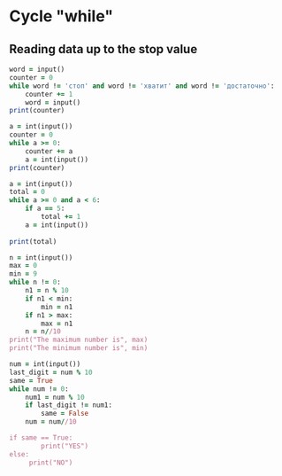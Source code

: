 Cycle "while"
==============
Reading data up to the stop value
---------------------------------
`````````````````ruby
word = input()
counter = 0
while word != 'стоп' and word != 'хватит' and word != 'достаточно':
    counter += 1
    word = input()
print(counter)
``````````````````````
`````````````````ruby
a = int(input())
counter = 0
while a >= 0:
    counter += a 
    a = int(input())
print(counter)
````````````````````````
``````````````````ruby
a = int(input())
total = 0
while a >= 0 and a < 6:
    if a == 5:
        total += 1
    a = int(input())
        
print(total)
```````````````````````
``````````````````ruby
n = int(input())
max = 0
min = 9
while n != 0:
    n1 = n % 10
    if n1 < min:
        min = n1
    if n1 > max:
        max = n1
    n = n//10
print("The maximum number is", max)
print("The minimum number is", min)
```````````````````
```ruby
num = int(input())
last_digit = num % 10
same = True
while num != 0:
    num1 = num % 10
    if last_digit != num1:
        same = False
    num = num//10

if same == True:
        print("YES")
else:
     print("NO")
````

